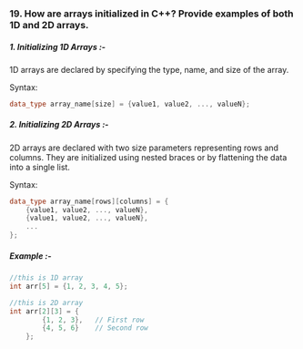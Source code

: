 ### 19. How are arrays initialized in C++? Provide examples of both 1D and 2D arrays.


##### 1. Initializing 1D Arrays :-
1D arrays are declared by specifying the type, name, and size of the array. 

Syntax:
 ```cpp
 data_type array_name[size] = {value1, value2, ..., valueN};
 ```

##### 2. Initializing 2D Arrays :-
2D arrays are declared with two size parameters representing rows and columns. They are initialized using nested braces or by flattening the data into a single list.

Syntax:
```cpp
data_type array_name[rows][columns] = {
    {value1, value2, ..., valueN},
    {value1, value2, ..., valueN},
    ...
};
```

##### Example :-

```cpp
//this is 1D array
int arr[5] = {1, 2, 3, 4, 5};   

//this is 2D array
int arr[2][3] = {
        {1, 2, 3},   // First row
        {4, 5, 6}    // Second row
    };
```